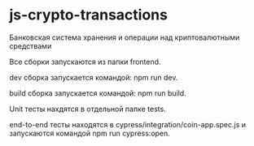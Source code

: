 # js-crypto-transactions

Банковская система хранения
и операции над криптовалютными средствами

Все сборки запускаются из папки frontend.

dev сборка запускается командой: npm run dev.

build сборка запускается командой: npm run build.

Unit тесты нахдятся в отдельной папке tests.

end-to-end тесты находятся в cypress/integration/coin-app.spec.js и запускаются командой npm run cypress:open.
